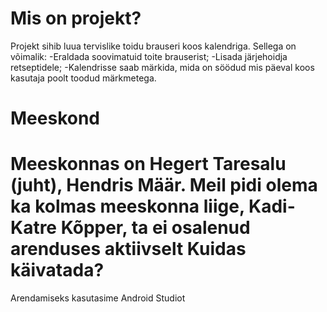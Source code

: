 Mis on projekt?
==================
Projekt sihib luua tervislike toidu brauseri koos kalendriga. Sellega on võimalik:
	-Eraldada soovimatuid toite brauserist;
	-Lisada järjehoidja retseptidele;
	-Kalendrisse saab märkida, mida on söödud mis päeval koos kasutaja poolt toodud märkmetega.

Meeskond
==================
Meeskonnas on Hegert Taresalu (juht), Hendris Määr.
Meil pidi olema ka kolmas meeskonna liige, Kadi-Katre Kõpper,
ta ei osalenud arenduses aktiivselt
Kuidas käivatada?
==================
Arendamiseks kasutasime Android Studiot